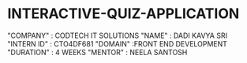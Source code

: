 # INTERACTIVE-QUIZ-APPLICATION
"COMPANY" : CODTECH IT SOLUTIONS
"NAME" : DADI KAVYA SRI
"INTERN ID" : CTO4DF681
"DOMAIN" :FRONT END DEVELOPMENT
"DURATION" : 4 WEEKS
"MENTOR" : NEELA SANTOSH
